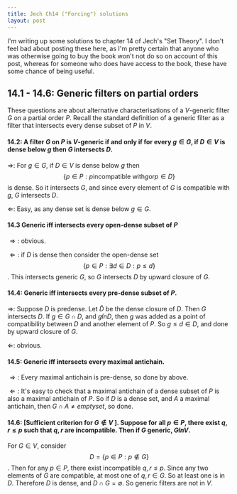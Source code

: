 ```yaml
---
title: Jech Ch14 ("Forcing") solutions
layout: post
---
```


<script type="text/x-mathjax-config"> MathJax.Hub.Config({ tex2jax: { inlineMath: [['$','$'], ['\\(','\\)']], processEscapes: true } }); </script> <script src="https://cdnjs.cloudflare.com/ajax/libs/mathjax/2.7.0/MathJax.js?config=TeX-AMS-MML_HTMLorMML" type="text/javascript"></script>

I'm writing up some solutions to chapter 14 of Jech's "Set Theory". I don't feel bad about posting these here, as I'm pretty certain that anyone who was otherwise going to buy the book won't not do so on account of this post, whereas for someone who does have access to the book, these have some chance of being useful.

## 14.1 - 14.6: Generic filters on partial orders

These questions are about alternative characterisations of a $V$-generic filter $G$ on a partial order $P$. Recall the standard definition of a generic filter as a filter that intersects every dense subset of $P$ in $V$.

#### 14.2: A filter $G$ on $P$ is $V$-generic if and only if for every $g \in G$, if $D \in V$ is dense below $g$ then $G$ intersects $D$.

$\Rightarrow$: For $g \in G$, if $D \in V$ is dense below $g$ then $$\{p \in P: p \textrm{incompatible with} g \textrm{or} p \in D\}$$ is dense. So it intersects $G$, and since every element of $G$ is compatible with $g$, $G$ intersects $D$.

$\Leftarrow$: Easy, as any dense set is dense below $g \in G$. 

#### 14.3 Generic iff intersects every open-dense subset of $P$

$\Rightarrow:$ obvious.

$\Leftarrow:$ if $D$ is dense then consider the open-dense set $$\{p \in P: \exists d \in D: p \leq d\}$$. This intersects generic $G$, so $G$ intersects $D$ by upward closure of $G$.

#### 14.4: Generic iff intersects every pre-dense subset of $P$.

$\Rightarrow$: Suppose $D$ is predense. Let $\bar{D}$ be the dense closure of $D$. Then $G$ intersects $D$. If $g \in G \cap D$, and $g \not in D$, then $g$ was added as a point of compatibility between $D$ and another element of $P$. So $g \leq d \in D$, and done by upward closure of $G$.

$\Leftarrow$: obvious.

#### 14.5: Generic iff intersects every maximal antichain.

$\Rightarrow:$ Every maximal antichain is pre-dense, so done by above.

$\Leftarrow:$ It's easy to check that a maximal antichain of a dense subset of $P$ is also a maximal antichain of $P$. So if $D$ is a dense set, and $A$ a maximal antichain, then $G \cap A \neq emptyset$, so done.

#### 14.6: [Sufficient criterion for $G \not \in V$ ]. Suppose for all $p \in P$, there exist $q, r \leq p$ such that $q, r$ are incompatible. Then if $G$ generic, $G \not in V$.

For $G \in V$, consider $$D = \{p \in P: p \not \in G\}$$. Then for any $p \in P$, there exist incompatible $q, r \leq p$. Since any two elements of $G$ are compatible, at most one of $q,r \in G$. So at least one is in $D$. Therefore $D$ is dense, and $D \cap G = \emptyset$. So generic filters are not in $V$.

## 